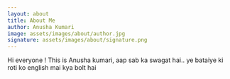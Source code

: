 ```yaml
---
layout: about
title: About Me
author: Anusha Kumari
image: assets/images/about/author.jpg
signature: assets/images/about/signature.png
---
```

Hi everyone ! This is Anusha kumari, aap sab ka swagat hai..
ye bataiye ki roti ko english mai kya bolt hai
